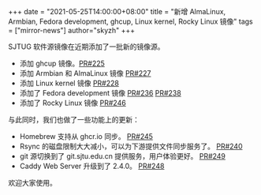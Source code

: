 +++
date = "2021-05-25T14:00:00+08:00"
title = "新增 AlmaLinux, Armbian, Fedora development, ghcup, Linux kernel, Rocky Linux 镜像"
tags = ["mirror-news"]
author="skyzh"
+++

SJTUG 软件源镜像在近期添加了一批新的镜像源。

* 添加 ghcup 镜像。[PR#225](https://github.com/sjtug/mirror-docker-unified/pull/225)
* 添加 Armbian 和 AlmaLinux 镜像 [PR#227](https://github.com/sjtug/mirror-docker-unified/pull/227)
* 添加 Linux kernel 镜像 [PR#228](https://github.com/sjtug/mirror-docker-unified/pull/228)
* 添加了 Fedora development 镜像 [PR#236](https://github.com/sjtug/mirror-docker-unified/pull/236) [PR#238](https://github.com/sjtug/mirror-docker-unified/pull/238)
* 添加了 Rocky Linux 镜像 [PR#246](https://github.com/sjtug/mirror-docker-unified/pull/246)

与此同时，我们也做了一些功能上的更新：

* Homebrew 支持从 ghcr.io 同步。 [PR#245](https://github.com/sjtug/mirror-docker-unified/pull/245)
* Rsync 的磁盘限制大大减小，可以为下游提供文件同步服务了。 [PR#240](https://github.com/sjtug/mirror-docker-unified/pull/240)
* git 源切换到了 git.sjtu.edu.cn 提供服务，用户体验更好。 [PR#249](https://github.com/sjtug/mirror-docker-unified/pull/249)
* Caddy Web Server 升级到了 2.4.0。 [PR#248](https://github.com/sjtug/mirror-docker-unified/pull/248)

欢迎大家使用。
